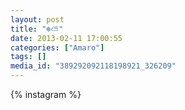 ```yaml
---
layout: post
title: "❄⛅"
date: 2013-02-11 17:00:55
categories: ["Amaro"]
tags: []
media_id: "389292092118198921_326209"
---
```


{% instagram %}

